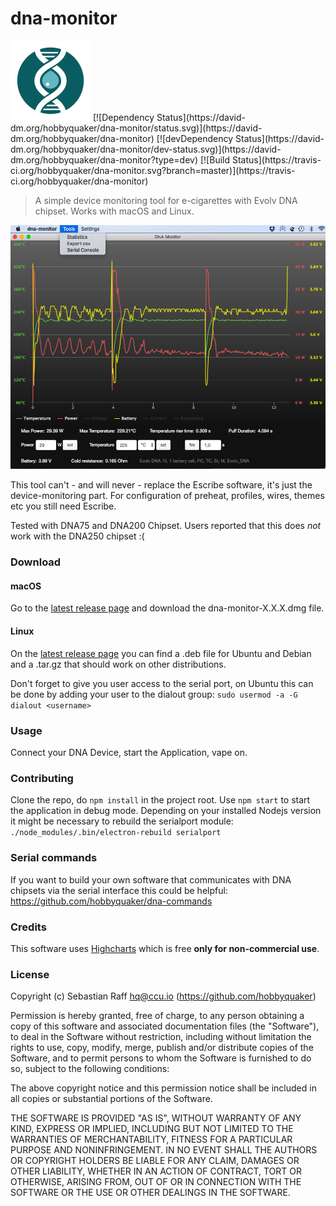 # dna-monitor
<img src="icon.png" width=128>
[![Dependency Status](https://david-dm.org/hobbyquaker/dna-monitor/status.svg)](https://david-dm.org/hobbyquaker/dna-monitor)
[![devDependency Status](https://david-dm.org/hobbyquaker/dna-monitor/dev-status.svg)](https://david-dm.org/hobbyquaker/dna-monitor?type=dev)
[![Build Status](https://travis-ci.org/hobbyquaker/dna-monitor.svg?branch=master)](https://travis-ci.org/hobbyquaker/dna-monitor)



> A simple device monitoring tool for e-cigarettes with Evolv DNA chipset. Works with macOS and Linux. 

![Screenshot](screenshot.png "Screenshot")


This tool can't - and will never - replace the Escribe software, it's just the device-monitoring part. For configuration of preheat, profiles, wires, themes etc you still need Escribe.

Tested with DNA75 and DNA200 Chipset. Users reported that this does _not_ work with the DNA250 chipset :(


### Download

#### macOS

Go to the [latest release page](https://github.com/hobbyquaker/dna-monitor/releases/latest) and download the dna-monitor-X.X.X.dmg file.

#### Linux

On the [latest release page](https://github.com/hobbyquaker/dna-monitor/releases/latest) you can find a .deb file for 
Ubuntu and Debian and a .tar.gz that should work on other distributions.

Don't forget to give you user access to the serial port, on Ubuntu this can be done by adding your user to the dialout group:
`sudo usermod -a -G dialout <username>` 


### Usage

Connect your DNA Device, start the Application, vape on.


### Contributing

Clone the repo, do `npm install` in the project root. Use `npm start` to start the application in debug mode.
Depending on your installed Nodejs version it might be necessary to rebuild the serialport module:
`./node_modules/.bin/electron-rebuild serialport`


### Serial commands

If you want to build your own software that communicates with DNA chipsets via the serial interface this could be 
helpful: https://github.com/hobbyquaker/dna-commands


### Credits

This software uses [Highcharts](http://www.highcharts.com/) which is free __only for non-commercial use__.


### License

Copyright (c) Sebastian Raff <hq@ccu.io> (https://github.com/hobbyquaker)

Permission is hereby granted, free of charge, to any person obtaining a copy
of this software and associated documentation files (the "Software"), to deal
in the Software without restriction, including without limitation the rights
to use, copy, modify, merge, publish and/or distribute copies of the Software, 
and to permit persons to whom the Software is furnished to do so, subject to the 
following conditions:

The above copyright notice and this permission notice shall be included in
all copies or substantial portions of the Software.

THE SOFTWARE IS PROVIDED "AS IS", WITHOUT WARRANTY OF ANY KIND, EXPRESS OR
IMPLIED, INCLUDING BUT NOT LIMITED TO THE WARRANTIES OF MERCHANTABILITY,
FITNESS FOR A PARTICULAR PURPOSE AND NONINFRINGEMENT. IN NO EVENT SHALL THE
AUTHORS OR COPYRIGHT HOLDERS BE LIABLE FOR ANY CLAIM, DAMAGES OR OTHER
LIABILITY, WHETHER IN AN ACTION OF CONTRACT, TORT OR OTHERWISE, ARISING FROM,
OUT OF OR IN CONNECTION WITH THE SOFTWARE OR THE USE OR OTHER DEALINGS IN
THE SOFTWARE. 
